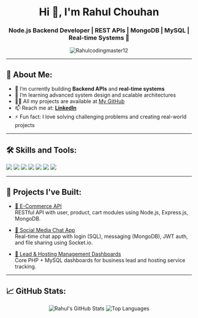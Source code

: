 <!-- Banner -->


<h1 align="center">Hi 👋, I'm Rahul Chouhan</h1>
<h3 align="center">Node.js Backend Developer | REST APIs | MongoDB | MySQL | Real-time Systems 🚀</h3>

<p align="center">
  <img src="https://komarev.com/ghpvc/?username=Rahulcodingmaster12&label=Profile%20views&color=0e75b6&style=flat" alt="Rahulcodingmaster12" />
</p>

---

## 🚀 About Me:

- 🔭 I’m currently building **Backend APIs** and **real-time systems**  
- 🌱 I’m learning advanced system design and scalable architectures  
- 👨‍💻 All my projects are available at [My GitHub](https://github.com/Rahulcodingmaster12)  
- 📫 Reach me at: **[LinkedIn](https://linkedin.com/in/rahul-chouhan-26292b82)**  
- ⚡ Fun fact: I love solving challenging problems and creating real-world projects  

---

## 🛠️ Skills and Tools:

<p align="left"> 
  <img src="https://img.shields.io/badge/Node.js-339933?style=for-the-badge&logo=nodedotjs&logoColor=white" />
  <img src="https://img.shields.io/badge/Express.js-000000?style=for-the-badge&logo=express&logoColor=white" />
  <img src="https://img.shields.io/badge/MongoDB-4EA94B?style=for-the-badge&logo=mongodb&logoColor=white" />
  <img src="https://img.shields.io/badge/MySQL-00758F?style=for-the-badge&logo=mysql&logoColor=white" />
  <img src="https://img.shields.io/badge/JavaScript-F7DF1E?style=for-the-badge&logo=javascript&logoColor=black" />
  <img src="https://img.shields.io/badge/HTML5-E34F26?style=for-the-badge&logo=html5&logoColor=white" />
  <img src="https://img.shields.io/badge/CSS3-1572B6?style=for-the-badge&logo=css3&logoColor=white" />
</p>

---

## 🧩 Projects I've Built:

- [🔗 E-Commerce API](https://github.com/Rahulcodingmaster12/ecommerce-api-node)  
  RESTful API with user, product, cart modules using Node.js, Express.js, MongoDB.

- [🔗 Social Media Chat App](https://github.com/Rahulcodingmaster12/social-media-api-node)  
  Real-time chat app with login (SQL), messaging (MongoDB), JWT auth, and file sharing using Socket.io.

- [🔗 Lead & Hosting Management Dashboards](https://github.com/Rahulcodingmaster12/)  
  Core PHP + MySQL dashboards for business lead and hosting service tracking.

---

## 📈 GitHub Stats:

<p align="center">
  <img src="https://github-readme-stats.vercel.app/api?username=Rahulcodingmaster12&show_icons=true&theme=radical" alt="Rahul's GitHub Stats" />
  <img src="https://github-readme-stats.vercel.app/api/top-langs/?username=Rahulcodingmaster12&layout=compact&theme=radical" alt="Top Languages" />
</p>

